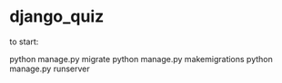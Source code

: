 # django_quiz
to start:

python manage.py migrate 
python manage.py makemigrations
python manage.py runserver
